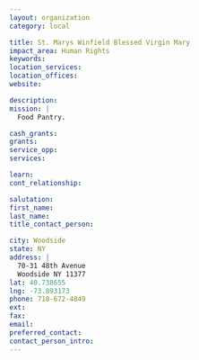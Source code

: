 ```yaml
---
layout: organization
category: local

title: St. Marys Winfield Blessed Virgin Mary
impact_area: Human Rights
keywords: 
location_services: 
location_offices: 
website: 

description: 
mission: |
  Food Pantry.

cash_grants: 
grants: 
service_opp: 
services: 

learn: 
cont_relationship: 

salutation: 
first_name: 
last_name: 
title_contact_person: 

city: Woodside
state: NY
address: |
  70-31 48th Avenue  
  Woodside NY 11377
lat: 40.738655
lng: -73.893173
phone: 718-672-4849
ext: 
fax: 
email: 
preferred_contact: 
contact_person_intro: 
---
```

